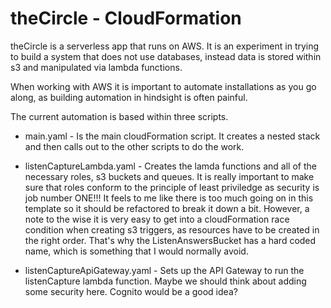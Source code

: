 # theCircle - CloudFormation

theCircle is a serverless app that runs on AWS.  It is an experiment in trying to build a system that does not use databases, instead data is stored within s3 and manipulated via lambda functions.  

When working with AWS it is important to automate installations as you go along, as building automation in hindsight is often painful.

The current automation is based within three scripts.

* main.yaml - Is the main cloudFormation script.  It creates a nested stack and then calls out to the other scripts to do the work.

* listenCaptureLambda.yaml - Creates the lamda functions and all of the necessary roles, s3 buckets and queues.  It is really important to make sure that roles conform to the principle of least priviledge as security is job number ONE!!!  It feels to me like there is too much going on in this template so it should be refactored to break it down a bit.  However, a note to the wise it is very easy to get into a cloudFormation race condition when creating s3 triggers, as resources have to be created in the right order.  That's why the ListenAnswersBucket has a hard coded name, which is something that I would normally avoid.

* listenCaptureApiGateway.yaml - Sets up the API Gateway to run the listenCapture lambda function.  Maybe we should think about adding some security here.  Cognito would be a good idea?